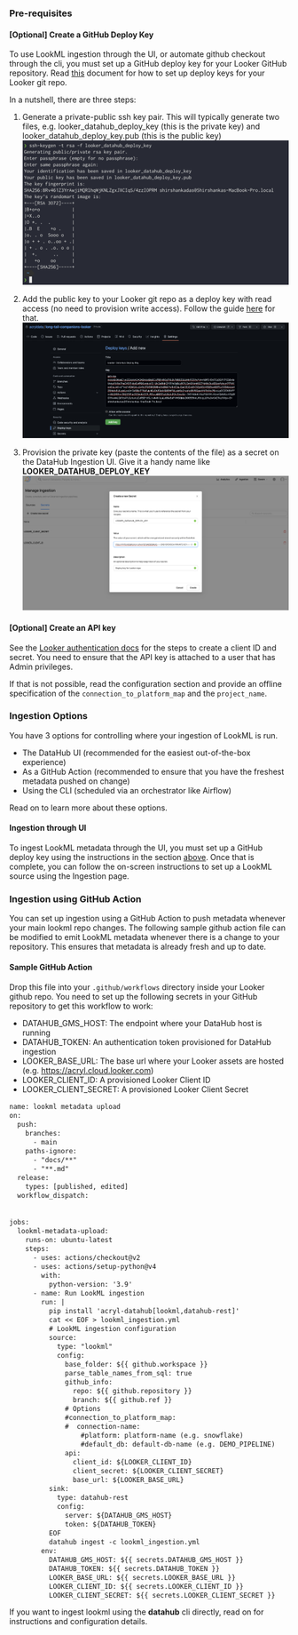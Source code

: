 ### Pre-requisites

#### [Optional] Create a GitHub Deploy Key

To use LookML ingestion through the UI, or automate github checkout through the cli, you must set up a GitHub deploy key for your Looker GitHub repository. Read [this](https://docs.github.com/en/developers/overview/managing-deploy-keys#deploy-keys) document for how to set up deploy keys for your Looker git repo. 

In a nutshell, there are three steps: 
1. Generate a private-public ssh key pair. This will typically generate two files, e.g. looker_datahub_deploy_key (this is the private key) and looker_datahub_deploy_key.pub (this is the public key)
![Image](https://github.com/datahub-project/static-assets/blob/main/imgs/gitssh/ssh-key-generation.png)

2. Add the public key to your Looker git repo as a deploy key with read access (no need to provision write access). Follow the guide [here](https://docs.github.com/en/developers/overview/managing-deploy-keys#deploy-keys) for that.
![Image](https://github.com/datahub-project/static-assets/blob/main/imgs/gitssh/git-deploy-key.png)

3. Provision the private key (paste the contents of the file) as a secret on the DataHub Ingestion UI. Give it a handy name like **LOOKER_DATAHUB_DEPLOY_KEY**
![Image](https://github.com/datahub-project/static-assets/blob/main/imgs/gitssh/datahub-secret.png)

#### [Optional] Create an API key

See the [Looker authentication docs](https://docs.looker.com/reference/api-and-integration/api-auth#authentication_with_an_sdk) for the steps to create a client ID and secret.
You need to ensure that the API key is attached to a user that has Admin privileges. 

If that is not possible, read the configuration section and provide an offline specification of the `connection_to_platform_map` and the `project_name`.

### Ingestion Options

You have 3 options for controlling where your ingestion of LookML is run. 
- The DataHub UI (recommended for the easiest out-of-the-box experience)
- As a GitHub Action (recommended to ensure that you have the freshest metadata pushed on change)
- Using the CLI (scheduled via an orchestrator like Airflow)

Read on to learn more about these options. 

#### Ingestion through UI

To ingest LookML metadata through the UI, you must set up a GitHub deploy key using the instructions in the section [above](#optional-create-a-github-deploy-key). Once that is complete, you can follow the on-screen instructions to set up a LookML source using the Ingestion page.

### Ingestion using GitHub Action

You can set up ingestion using a GitHub Action to push metadata whenever your main lookml repo changes.
The following sample github action file can be modified to emit LookML metadata whenever there is a change to your repository. This ensures that metadata is already fresh and up to date.

#### Sample GitHub Action

Drop this file into your `.github/workflows` directory inside your Looker github repo.
You need to set up the following secrets in your GitHub repository to get this workflow to work:
- DATAHUB_GMS_HOST: The endpoint where your DataHub host is running
- DATAHUB_TOKEN: An authentication token provisioned for DataHub ingestion
- LOOKER_BASE_URL: The base url where your Looker assets are hosted (e.g. https://acryl.cloud.looker.com)
- LOOKER_CLIENT_ID: A provisioned Looker Client ID
- LOOKER_CLIENT_SECRET: A provisioned Looker Client Secret

```
name: lookml metadata upload
on:
  push:
    branches:
      - main
    paths-ignore:
      - "docs/**"
      - "**.md"
  release:
    types: [published, edited]
  workflow_dispatch:
    

jobs:
  lookml-metadata-upload:
    runs-on: ubuntu-latest
    steps:
      - uses: actions/checkout@v2
      - uses: actions/setup-python@v4
        with:
          python-version: '3.9'
      - name: Run LookML ingestion
        run: |
          pip install 'acryl-datahub[lookml,datahub-rest]'
          cat << EOF > lookml_ingestion.yml
          # LookML ingestion configuration
          source:
            type: "lookml"
            config:
              base_folder: ${{ github.workspace }}
              parse_table_names_from_sql: true
              github_info:
                repo: ${{ github.repository }}
                branch: ${{ github.ref }}
              # Options
              #connection_to_platform_map:
              #  connection-name:
                  #platform: platform-name (e.g. snowflake)
                  #default_db: default-db-name (e.g. DEMO_PIPELINE)
              api:
                client_id: ${LOOKER_CLIENT_ID}
                client_secret: ${LOOKER_CLIENT_SECRET}
                base_url: ${LOOKER_BASE_URL}
          sink:
            type: datahub-rest
            config:
              server: ${DATAHUB_GMS_HOST}
              token: ${DATAHUB_TOKEN}
          EOF
          datahub ingest -c lookml_ingestion.yml
        env:
          DATAHUB_GMS_HOST: ${{ secrets.DATAHUB_GMS_HOST }}
          DATAHUB_TOKEN: ${{ secrets.DATAHUB_TOKEN }}
          LOOKER_BASE_URL: ${{ secrets.LOOKER_BASE_URL }}
          LOOKER_CLIENT_ID: ${{ secrets.LOOKER_CLIENT_ID }}
          LOOKER_CLIENT_SECRET: ${{ secrets.LOOKER_CLIENT_SECRET }}
```

If you want to ingest lookml using the **datahub** cli directly, read on for instructions and configuration details.